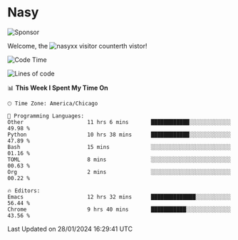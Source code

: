 # Nasy

<!--
<p align="center">
<img height="200" src="https://github-readme-stats.vercel.app/api?username=nasyxx&count_private=true&show_icons=true&theme=dracula&include_all_commits=true"/>
<img height="200" src="https://github-readme-stats.vercel.app/api/top-langs/?username=nasyxx&theme=dracula&hide=html,jupyter+notebook&count_private=true&show_icons=true"/>
</p>

  
----------------
-->

![Sponsor](https://img.shields.io/static/v1.svg?label=Sponsor&message=%E2%9D%A4&logo=GitHub&style=flat&color=pink)
 
Welcome, the ![nasyxx visitor counter](https://count.getloli.com/get/@nasyxx?theme=rule34)th vistor!
 
<!--START_SECTION:waka-->
![Code Time](http://img.shields.io/badge/Code%20Time-4%2C271%20hrs%2052%20mins-blue)

![Lines of code](https://img.shields.io/badge/From%20Hello%20World%20I%27ve%20Written-6.3%20million%20lines%20of%20code-blue)

📊 **This Week I Spent My Time On** 

```text
🕑︎ Time Zone: America/Chicago

💬 Programming Languages: 
Other                    11 hrs 6 mins       ████████████░░░░░░░░░░░░░   49.98 % 
Python                   10 hrs 38 mins      ████████████░░░░░░░░░░░░░   47.89 % 
Bash                     15 mins             ░░░░░░░░░░░░░░░░░░░░░░░░░   01.16 % 
TOML                     8 mins              ░░░░░░░░░░░░░░░░░░░░░░░░░   00.63 % 
Org                      2 mins              ░░░░░░░░░░░░░░░░░░░░░░░░░   00.22 % 

🔥 Editors: 
Emacs                    12 hrs 32 mins      ██████████████░░░░░░░░░░░   56.44 % 
Chrome                   9 hrs 40 mins       ███████████░░░░░░░░░░░░░░   43.56 % 
```


 Last Updated on 28/01/2024 16:29:41 UTC
<!--END_SECTION:waka-->

<!-- ![visitors](https://visitor-badge.laobi.icu/badge?page_id=nasyxx.nasyxx) -->
